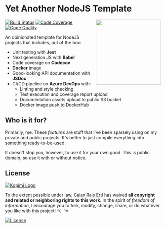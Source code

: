 # Yet Another NodeJS Template

<img src="logo.svg" height="210px" align="right"/>

[![Build Status][devops-shield]][devops-url] [![Code Coverage][codecov-shield]][codecov-url] [![Code Quality][lgtm-shield]][lgtm-url]

An opinionated template for NodeJS projects that includes, out of the box:

- Unit testing with __Jest__
- Next generation JS with __Babel__
- Code coverage on __Codecov__
- __Docker__ image
- Good-looking API documentation with __JSDoc__
- CI/CD pipeline on __Azure DevOps__ with:
    - Linting and style checking
    - Test execution and coverage report upload
    - Documentation assets upload to public S3 bucket
    - Docker image push to DockerHub

[devops-shield]: https://img.shields.io/azure-devops/build/caiertl/6b8362d8-2849-47c8-8720-1215a3f121c3/3.svg?style=for-the-badge
[devops-url]: https://dev.azure.com/caiertl/yant/_build

[codecov-shield]: https://img.shields.io/codecov/c/github/caian-org/yant.svg?style=for-the-badge
[codecov-url]: https://codecov.io/gh/caian-org/yant

[lgtm-shield]: https://img.shields.io/lgtm/grade/javascript/g/caian-org/yant.svg?style=for-the-badge
[lgtm-url]: https://lgtm.com/projects/g/caian-org/yant/context:javascript


## Who is it for?

Primarily, me. These _features_ are stuff that I've been sparsely using on my
private and public projects. It's better to just compile everything into
something ready-to-be-used.

It doesn't stop you, however, to use it for your own good. This is public
domain, so use it with or without notice.


## License

[![Kopimi Logo][kopimi-logo]][kopimi-url]

To the extent possible under law, [Caian Rais Ertl][me] has waived __all
copyright and related or neighboring rights to this work__. In the spirit of
_freedom of information_, I encourage you to fork, modify, change, share, or do
whatever you like with this project! `^C ^V`

[![License][cc-shield]][cc-url]

[me]: https://github.com/caiertl
[cc-shield]: https://forthebadge.com/images/badges/cc-0.svg
[cc-url]: http://creativecommons.org/publicdomain/zero/1.0

[kopimi-logo]: https://gist.githubusercontent.com/xero/cbcd5c38b695004c848b73e5c1c0c779/raw/6b32899b0af238b17383d7a878a69a076139e72d/kopimi-sm.png
[kopimi-url]: https://kopimi.com
